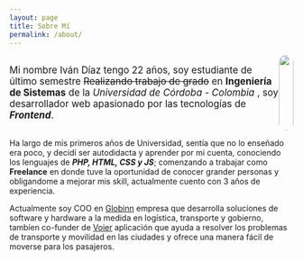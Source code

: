 ```yaml
---
layout: page
title: Sobre Mí
permalink: /about/
---
```


<div style="display:flex">
  <div style="font-size: 1.2em">
    <p>Mi nombre Iván Díaz tengo 22 años, soy estudiante de último semestre <del>Realizando trabajo de grado</del> en <strong>Ingeniería de Sistemas</strong> de la <em>Universidad de Córdoba - Colombia</em> , soy desarrollador web apasionado por las tecnologías de <strong><em>Frontend</em></strong>.</p>
  </div>
  <div style="flex-basis:20%">
    <img src="https://scontent.fctg1-2.fna.fbcdn.net/v/t1.0-1/p480x480/16730336_981250242007899_2202176838077759848_n.jpg?oh=ea5a87e8bc97d2f76a87ba45cfe19d34&oe=5960A981" alt="" style="border-radius: 20em; width: 100%"/>
  </div>
</div>


Ha largo de mis primeros años de Universidad, sentía que no lo enseñado era poco, y decidí ser autodidacta y aprender por mi cuenta, conociendo los lenguajes de ***PHP, HTML, CSS y JS***; comenzando a trabajar como **Freelance** en donde tuve la oportunidad de conocer grander personas y obligandome a mejorar mis skill, actualmente cuento con 3 años de experiencia.

Actualmente soy COO en [Globinn](https://globinn.co) empresa que desarrolla soluciones de software y hardware a la medida en logística, transporte y gobierno, tambíen co-funder de [Voier](https://voier.co) aplicación que ayuda a resolver los problemas de transporte y movilidad en las ciudades y ofrece una manera fácil de moverse para los pasajeros.
